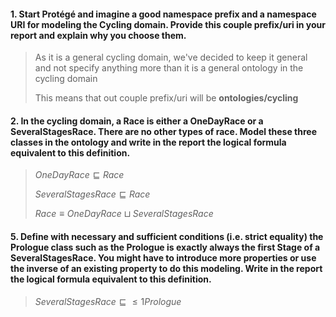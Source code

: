 #### 1. Start Protégé and imagine a good namespace prefix and a namespace URI for modeling the Cycling domain. Provide this couple prefix/uri in your report and explain why you choose them.
> As it is a general cycling domain, we've decided to keep it general and not specify anything more than it is a general ontology in the cycling domain
> 
> This means that out couple prefix/uri will be **ontologies/cycling**

#### 2. In the cycling domain, a Race is either a OneDayRace or a SeveralStagesRace. There are no other types of race. Model these three classes in the ontology and write in the report the logical formula equivalent to this definition.
> $OneDayRace \sqsubseteq Race$
>
> $SeveralStagesRace \sqsubseteq Race$
>
> $Race \equiv OneDayRace \sqcup SeveralStagesRace$


#### 5. Define with necessary and sufficient conditions (i.e. strict equality) the Prologue class such as the Prologue is exactly always the first Stage of a SeveralStagesRace. You might have to introduce more properties or use the inverse of an existing property to do this modeling. Write in the report the logical formula equivalent to this definition.
>
>
> $SeveralStagesRace \sqsubseteq \leq1Prologue$ 